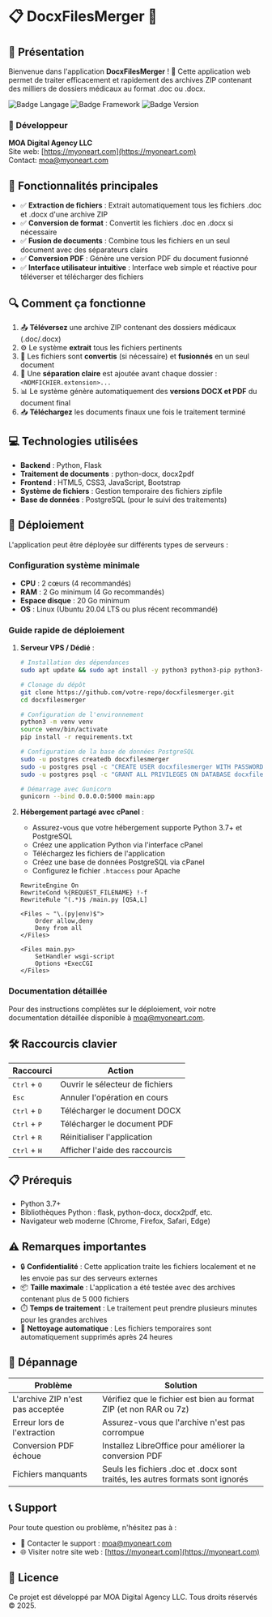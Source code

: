 # 📋 DocxFilesMerger 🏥

## 🌟 Présentation

Bienvenue dans l'application **DocxFilesMerger** ! 🎉
Cette application web permet de traiter efficacement et rapidement des archives ZIP contenant des milliers de dossiers médicaux au format .doc ou .docx.

![Badge Langage](https://img.shields.io/badge/Langage-Python-blue)
![Badge Framework](https://img.shields.io/badge/Framework-Flask-green)
![Badge Version](https://img.shields.io/badge/Version-1.0.0-orange)

### 📝 Développeur

**MOA Digital Agency LLC**  
Site web: [https://myoneart.com](https://myoneart.com)  
Contact: [moa@myoneart.com](mailto:moa@myoneart.com)

## 🚀 Fonctionnalités principales

- ✅ **Extraction de fichiers** : Extrait automatiquement tous les fichiers .doc et .docx d'une archive ZIP
- ✅ **Conversion de format** : Convertit les fichiers .doc en .docx si nécessaire
- ✅ **Fusion de documents** : Combine tous les fichiers en un seul document avec des séparateurs clairs
- ✅ **Conversion PDF** : Génère une version PDF du document fusionné
- ✅ **Interface utilisateur intuitive** : Interface web simple et réactive pour téléverser et télécharger des fichiers

## 🔍 Comment ça fonctionne

1. 📤 **Téléversez** une archive ZIP contenant des dossiers médicaux (.doc/.docx)
2. ⚙️ Le système **extrait** tous les fichiers pertinents
3. 🔄 Les fichiers sont **convertis** (si nécessaire) et **fusionnés** en un seul document
4. 📑 Une **séparation claire** est ajoutée avant chaque dossier : `<NOMFICHIER.extension>...`
5. 📊 Le système génère automatiquement des **versions DOCX et PDF** du document final
6. 📥 **Téléchargez** les documents finaux une fois le traitement terminé

## 💻 Technologies utilisées

- **Backend** : Python, Flask
- **Traitement de documents** : python-docx, docx2pdf
- **Frontend** : HTML5, CSS3, JavaScript, Bootstrap
- **Système de fichiers** : Gestion temporaire des fichiers zipfile
- **Base de données** : PostgreSQL (pour le suivi des traitements)

## 🚀 Déploiement

L'application peut être déployée sur différents types de serveurs :

### Configuration système minimale
- **CPU** : 2 cœurs (4 recommandés)  
- **RAM** : 2 Go minimum (4 Go recommandés)
- **Espace disque** : 20 Go minimum
- **OS** : Linux (Ubuntu 20.04 LTS ou plus récent recommandé)

### Guide rapide de déploiement

1. **Serveur VPS / Dédié** :
   ```bash
   # Installation des dépendances
   sudo apt update && sudo apt install -y python3 python3-pip python3-venv postgresql nginx libreoffice-writer
   
   # Clonage du dépôt
   git clone https://github.com/votre-repo/docxfilesmerger.git
   cd docxfilesmerger
   
   # Configuration de l'environnement
   python3 -m venv venv
   source venv/bin/activate
   pip install -r requirements.txt
   
   # Configuration de la base de données PostgreSQL
   sudo -u postgres createdb docxfilesmerger
   sudo -u postgres psql -c "CREATE USER docxfilesmerger WITH PASSWORD 'password';"
   sudo -u postgres psql -c "GRANT ALL PRIVILEGES ON DATABASE docxfilesmerger TO docxfilesmerger;"
   
   # Démarrage avec Gunicorn
   gunicorn --bind 0.0.0.0:5000 main:app
   ```

2. **Hébergement partagé avec cPanel** :
   - Assurez-vous que votre hébergement supporte Python 3.7+ et PostgreSQL
   - Créez une application Python via l'interface cPanel
   - Téléchargez les fichiers de l'application
   - Créez une base de données PostgreSQL via cPanel
   - Configurez le fichier `.htaccess` pour Apache
   ```
   RewriteEngine On
   RewriteCond %{REQUEST_FILENAME} !-f
   RewriteRule ^(.*)$ /main.py [QSA,L]
   
   <Files ~ "\.(py|env)$">
       Order allow,deny
       Deny from all
   </Files>
   
   <Files main.py>
       SetHandler wsgi-script
       Options +ExecCGI
   </Files>
   ```

### Documentation détaillée

Pour des instructions complètes sur le déploiement, voir notre documentation détaillée disponible à [moa@myoneart.com](mailto:moa@myoneart.com).

## 🛠️ Raccourcis clavier

| Raccourci | Action |
|-----------|--------|
| <kbd>Ctrl</kbd> + <kbd>O</kbd> | Ouvrir le sélecteur de fichiers |
| <kbd>Esc</kbd> | Annuler l'opération en cours |
| <kbd>Ctrl</kbd> + <kbd>D</kbd> | Télécharger le document DOCX |
| <kbd>Ctrl</kbd> + <kbd>P</kbd> | Télécharger le document PDF |
| <kbd>Ctrl</kbd> + <kbd>R</kbd> | Réinitialiser l'application |
| <kbd>Ctrl</kbd> + <kbd>H</kbd> | Afficher l'aide des raccourcis |

## 📋 Prérequis

- Python 3.7+
- Bibliothèques Python : flask, python-docx, docx2pdf, etc.
- Navigateur web moderne (Chrome, Firefox, Safari, Edge)

## ⚠️ Remarques importantes

- 🔒 **Confidentialité** : Cette application traite les fichiers localement et ne les envoie pas sur des serveurs externes
- 📦 **Taille maximale** : L'application a été testée avec des archives contenant plus de 5 000 fichiers
- ⏱️ **Temps de traitement** : Le traitement peut prendre plusieurs minutes pour les grandes archives
- 🧹 **Nettoyage automatique** : Les fichiers temporaires sont automatiquement supprimés après 24 heures

## 🔧 Dépannage

| Problème | Solution |
|----------|----------|
| L'archive ZIP n'est pas acceptée | Vérifiez que le fichier est bien au format ZIP (et non RAR ou 7z) |
| Erreur lors de l'extraction | Assurez-vous que l'archive n'est pas corrompue |
| Conversion PDF échoue | Installez LibreOffice pour améliorer la conversion PDF |
| Fichiers manquants | Seuls les fichiers .doc et .docx sont traités, les autres formats sont ignorés |

## 📞 Support

Pour toute question ou problème, n'hésitez pas à :
- 📧 Contacter le support : [moa@myoneart.com](mailto:moa@myoneart.com)
- 🌐 Visiter notre site web : [https://myoneart.com](https://myoneart.com)

## 📜 Licence

Ce projet est développé par MOA Digital Agency LLC. Tous droits réservés © 2025.
